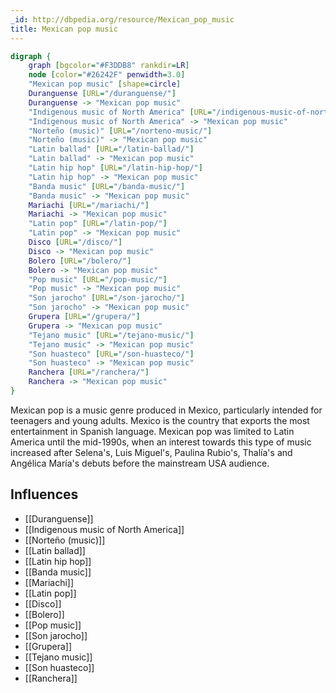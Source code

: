 ```yaml
---
_id: http://dbpedia.org/resource/Mexican_pop_music
title: Mexican pop music
---
```


```dot
digraph {
	graph [bgcolor="#F3DDB8" rankdir=LR]
	node [color="#26242F" penwidth=3.0]
	"Mexican pop music" [shape=circle]
	Duranguense [URL="/duranguense/"]
	Duranguense -> "Mexican pop music"
	"Indigenous music of North America" [URL="/indigenous-music-of-north-america/"]
	"Indigenous music of North America" -> "Mexican pop music"
	"Norteño (music)" [URL="/norteno-music/"]
	"Norteño (music)" -> "Mexican pop music"
	"Latin ballad" [URL="/latin-ballad/"]
	"Latin ballad" -> "Mexican pop music"
	"Latin hip hop" [URL="/latin-hip-hop/"]
	"Latin hip hop" -> "Mexican pop music"
	"Banda music" [URL="/banda-music/"]
	"Banda music" -> "Mexican pop music"
	Mariachi [URL="/mariachi/"]
	Mariachi -> "Mexican pop music"
	"Latin pop" [URL="/latin-pop/"]
	"Latin pop" -> "Mexican pop music"
	Disco [URL="/disco/"]
	Disco -> "Mexican pop music"
	Bolero [URL="/bolero/"]
	Bolero -> "Mexican pop music"
	"Pop music" [URL="/pop-music/"]
	"Pop music" -> "Mexican pop music"
	"Son jarocho" [URL="/son-jarocho/"]
	"Son jarocho" -> "Mexican pop music"
	Grupera [URL="/grupera/"]
	Grupera -> "Mexican pop music"
	"Tejano music" [URL="/tejano-music/"]
	"Tejano music" -> "Mexican pop music"
	"Son huasteco" [URL="/son-huasteco/"]
	"Son huasteco" -> "Mexican pop music"
	Ranchera [URL="/ranchera/"]
	Ranchera -> "Mexican pop music"
}
```

Mexican pop is a music genre produced in Mexico, particularly intended for teenagers and young adults. Mexico is the country that exports the most entertainment in Spanish language. Mexican pop was limited to Latin America until the mid-1990s, when an interest towards this type of music increased after Selena's, Luis Miguel's, Paulina Rubio's, Thalía's and Angélica María's debuts before the mainstream USA audience.

## Influences
- [[Duranguense]]
- [[Indigenous music of North America]]
- [[Norteño (music)]]
- [[Latin ballad]]
- [[Latin hip hop]]
- [[Banda music]]
- [[Mariachi]]
- [[Latin pop]]
- [[Disco]]
- [[Bolero]]
- [[Pop music]]
- [[Son jarocho]]
- [[Grupera]]
- [[Tejano music]]
- [[Son huasteco]]
- [[Ranchera]]
